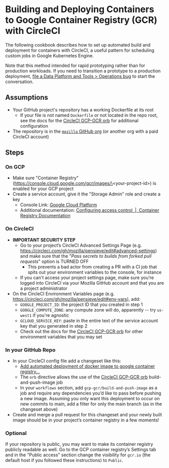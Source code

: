# Building and Deploying Containers to Google Container Registry (GCR) with CircleCI

The following cookbook describes how to set up automated build and deployment for containers with CircleCI, a useful pattern for scheduling custom jobs in Google Kubernetes Engine.

Note that this method intended for rapid prototyping rather than for production workloads.
If you need to transition a prototype to a production deployment,
[file a Data Platform and Tools > Operations bug](https://bugzilla.mozilla.org/enter_bug.cgi?product=Data+Platform+and+Tools&component=Operations)
to start the conversation.

<!-- toc -->

## Assumptions

- Your GitHub project's repository has a working Dockerfile at its root
  - If your file is not named `Dockerfile` or not located in the repo root, see the docs for the [CircleCI GCP-GCR orb](https://circleci.com/orbs/registry/orb/circleci/gcp-gcr) for additional configuration
- The repository is in the [`mozilla` GitHub org](https://github.com/mozilla) (or another org with a paid CircleCI account)

## Steps

### On GCP

- Make sure "Container Registry" (https://console.cloud.google.com/gcr/images/\<your-project-id\>) is enabled for your GCP project
- Create a service account, give it the "Storage Admin" role and create a key
  - Console Link: [Google Cloud Platform](https://console.cloud.google.com/iam-admin/serviceaccounts)
  - Additional documentation: [Configuring access control  |  Container Registry Documentation](https://cloud.google.com/container-registry/docs/access-control?hl=en_US)

### On CircleCI

- **IMPORTANT SECURITY STEP**
  - Go to your project’s CircleCI Advanced Settings Page (e.g. https://circleci.com/gh/mozilla/pensieve/edit#advanced-settings) and make sure that the "_Pass secrets to builds from forked pull requests_" option is TURNED OFF
    - This prevents a bad actor from creating a PR with a CI job that spits out your environment variables to the console, for instance
  - If you can't access your project settings page, make sure you’re logged into CircleCI via your Mozilla GitHub account and that you are a project administrator
- On the CircleCI Environment Variables page (e.g. https://circleci.com/gh/mozilla/pensieve/edit#env-vars), add:
  - `GOOGLE_PROJECT_ID`: the project ID that you created in step 1
  - `GOOGLE_COMPUTE_ZONE`: any compute zone will do, apparently -- try `us-west1` if you're agnostic
  - `GCLOUD_SERVICE_KEY`: paste in the entire text of the service account key that you generated in step 2
  - Check out the docs for the [CircleCI GCP-GCR orb](https://circleci.com/orbs/registry/orb/circleci/gcp-gcr) for other environment variables that you may set

### In your GitHub Repo

- In your CircleCI config file add a changeset like this:
  - [Add automated deployment of docker image to google container registry…](https://github.com/mozilla/pensieve/commit/b56f6f78b16d5893ff1cbf1ba895fa5bc85266c0)
  - The `orb` directive allows the use of the [CircleCI GCP-GCR orb](https://circleci.com/orbs/registry/orb/circleci/gcp-gcr) build-and-push-image job
  - In your `workflows` section, add `gcp-gcr/build-and-push-image` as a job and require any dependencies you’d like to pass before pushing a new image. Assuming you only want this deployment to occur on new commits to main, add a filter for only the main branch (as in the changeset above)
- Create and merge a pull request for this changeset and your newly built image should be in your project’s container registry in a few moments!

### Optional

If your repository is public, you may want to make its container registry publicly readable as well. Go to the GCP container registry’s Settings tab and in the "Public access" section change the visibility for `gcr.io` (the default host if you followed these instructions) to `Public`.
